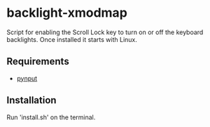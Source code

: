 # backlight-xmodmap

Script for enabling the Scroll Lock key to turn on or off the keyboard backlights. Once installed it starts with Linux.

## Requirements
* [pynput](https://pypi.python.org/pypi/pynput)

## Installation
Run 'install.sh' on the terminal.

